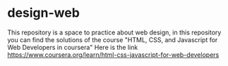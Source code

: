 # design-web
This repository is a space to practice about web design, in this repository you can find the solutions of the course "HTML, CSS, and Javascript for Web Developers in coursera"
Here is the link https://www.coursera.org/learn/html-css-javascript-for-web-developers
